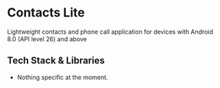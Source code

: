 # Contacts Lite
Lightweight contacts and phone call application for devices with Android 8.0 (API level 26) and above

## Tech Stack & Libraries
- Nothing specific at the moment.